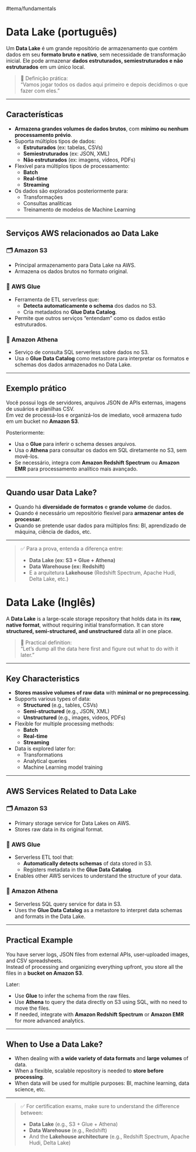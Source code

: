 #tema/fundamentals
# Data Lake (português)
Um **Data Lake** é um grande repositório de armazenamento que contém dados em seu **formato bruto e nativo**, sem necessidade de transformação inicial. Ele pode armazenar **dados estruturados, semiestruturados e não estruturados** em um único local.

> 💬 Definição prática:  
> “Vamos jogar todos os dados aqui primeiro e depois decidimos o que fazer com eles.”

---

## Características

- **Armazena grandes volumes de dados brutos**, com **mínimo ou nenhum processamento prévio**.
- Suporta múltiplos tipos de dados:
  - **Estruturados** (ex: tabelas, CSVs)
  - **Semiestruturados** (ex: JSON, XML)
  - **Não estruturados** (ex: imagens, vídeos, PDFs)
- Flexível para múltiplos tipos de processamento:
  - **Batch**
  - **Real-time**
  - **Streaming**
- Os dados são explorados posteriormente para:
  - Transformações
  - Consultas analíticas
  - Treinamento de modelos de Machine Learning

---

## Serviços AWS relacionados ao Data Lake

### 🗂️ **Amazon S3**
- Principal armazenamento para Data Lake na AWS.
- Armazena os dados brutos no formato original.

### 🧠 **AWS Glue**
- Ferramenta de ETL serverless que:
  - **Detecta automaticamente o schema** dos dados no S3.
  - Cria metadados no **Glue Data Catalog**.
- Permite que outros serviços “entendam” como os dados estão estruturados.

### 🔎 **Amazon Athena**
- Serviço de consulta SQL serverless sobre dados no S3.
- Usa o **Glue Data Catalog** como metastore para interpretar os formatos e schemas dos dados armazenados no Data Lake.

---

## Exemplo prático

Você possui logs de servidores, arquivos JSON de APIs externas, imagens de usuários e planilhas CSV.  
Em vez de processá-los e organizá-los de imediato, você armazena tudo em um bucket no **Amazon S3**.

Posteriormente:

- Usa o **Glue** para inferir o schema desses arquivos.
- Usa o **Athena** para consultar os dados em SQL diretamente no S3, sem movê-los.
- Se necessário, integra com **Amazon Redshift Spectrum** ou **Amazon EMR** para processamento analítico mais avançado.

---

## Quando usar Data Lake?

- Quando há **diversidade de formatos** e **grande volume** de dados.
- Quando é necessário um repositório flexível para **armazenar antes de processar**.
- Quando se pretende usar dados para múltiplos fins: BI, aprendizado de máquina, ciência de dados, etc.

---

> ✅ Para a prova, entenda a diferença entre:
> - **Data Lake (ex: S3 + Glue + Athena)**
> - **Data Warehouse (ex: Redshift)**
> - E a arquitetura **Lakehouse** (Redshift Spectrum, Apache Hudi, Delta Lake, etc.)

# Data Lake (Inglês)

A **Data Lake** is a large-scale storage repository that holds data in its **raw, native format**, without requiring initial transformation. It can store **structured, semi-structured, and unstructured** data all in one place.

> 💬 Practical definition:  
> “Let’s dump all the data here first and figure out what to do with it later.”

---

## Key Characteristics

- **Stores massive volumes of raw data** with **minimal or no preprocessing**.
- Supports various types of data:
  - **Structured** (e.g., tables, CSVs)
  - **Semi-structured** (e.g., JSON, XML)
  - **Unstructured** (e.g., images, videos, PDFs)
- Flexible for multiple processing methods:
  - **Batch**
  - **Real-time**
  - **Streaming**
- Data is explored later for:
  - Transformations
  - Analytical queries
  - Machine Learning model training

---

## AWS Services Related to Data Lake

### 🗂️ **Amazon S3**
- Primary storage service for Data Lakes on AWS.
- Stores raw data in its original format.

### 🧠 **AWS Glue**
- Serverless ETL tool that:
  - **Automatically detects schemas** of data stored in S3.
  - Registers metadata in the **Glue Data Catalog**.
- Enables other AWS services to understand the structure of your data.

### 🔎 **Amazon Athena**
- Serverless SQL query service for data in S3.
- Uses the **Glue Data Catalog** as a metastore to interpret data schemas and formats in the Data Lake.

---

## Practical Example

You have server logs, JSON files from external APIs, user-uploaded images, and CSV spreadsheets.  
Instead of processing and organizing everything upfront, you store all the files in a **bucket on Amazon S3**.

Later:

- Use **Glue** to infer the schema from the raw files.
- Use **Athena** to query the data directly on S3 using SQL, with no need to move the files.
- If needed, integrate with **Amazon Redshift Spectrum** or **Amazon EMR** for more advanced analytics.

---

## When to Use a Data Lake?

- When dealing with **a wide variety of data formats** and **large volumes** of data.
- When a flexible, scalable repository is needed to **store before processing**.
- When data will be used for multiple purposes: BI, machine learning, data science, etc.

---

> ✅ For certification exams, make sure to understand the difference between:
> - **Data Lake** (e.g., S3 + Glue + Athena)
> - **Data Warehouse** (e.g., Redshift)
> - And the **Lakehouse architecture** (e.g., Redshift Spectrum, Apache Hudi, Delta Lake)